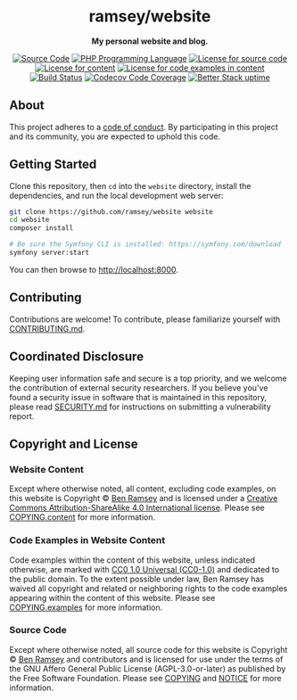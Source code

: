 <h1 align="center">ramsey/website</h1>

<p align="center">
    <strong>My personal website and blog.</strong>
</p>

<p align="center">
    <a href="https://github.com/ramsey/website"><img src="https://img.shields.io/badge/source-ramsey/website-blue.svg?style=flat-square" alt="Source Code"></a>
    <a href="https://php.net"><img src="https://img.shields.io/badge/php-%5E8.4-color.svg?style=flat-square&colorB=%238892BF" alt="PHP Programming Language"></a>
    <a href="https://github.com/ramsey/website/blob/main/COPYING"><img src="https://img.shields.io/badge/source-AGPL--3.0-darkcyan.svg?style=flat-square" alt="License for source code"></a>
    <a href="https://github.com/ramsey/website/blob/main/COPYING.content"><img src="https://img.shields.io/badge/content-CC--BY--SA--4.0-darkcyan.svg?style=flat-square" alt="License for content"></a>
    <a href="https://github.com/ramsey/website/blob/main/COPYING.examples"><img src="https://img.shields.io/badge/examples-CC0--1.0-darkcyan.svg?style=flat-square" alt="License for code examples in content"></a>
    <a href="https://github.com/ramsey/website/actions/workflows/continuous-integration.yml"><img src="https://img.shields.io/github/actions/workflow/status/ramsey/website/continuous-integration.yml?branch=main&style=flat-square&logo=github" alt="Build Status"></a>
    <a href="https://codecov.io/gh/ramsey/website"><img src="https://img.shields.io/codecov/c/gh/ramsey/website?label=codecov&logo=codecov&style=flat-square" alt="Codecov Code Coverage"></a>
    <a href="https://status.ben.ramsey.dev/?utm_source=status_badge"><img src="https://uptime.betterstack.com/status-badges/v1/monitor/1g04j.svg" alt="Better Stack uptime"></a>
</p>

## About

This project adheres to a [code of conduct](CODE_OF_CONDUCT.md). By
participating in this project and its community, you are expected to uphold this
code.

## Getting Started

Clone this repository, then `cd` into the `website` directory, install the
dependencies, and run the local development web server:

```bash
git clone https://github.com/ramsey/website website
cd website
composer install

# Be sure the Symfony CLI is installed: https://symfony.com/download
symfony server:start
```

You can then browse to <http://localhost:8000>.

## Contributing

Contributions are welcome! To contribute, please familiarize yourself with
[CONTRIBUTING.md](CONTRIBUTING.md).

## Coordinated Disclosure

Keeping user information safe and secure is a top priority, and we welcome the
contribution of external security researchers. If you believe you've found a
security issue in software that is maintained in this repository, please read
[SECURITY.md](SECURITY.md) for instructions on submitting a vulnerability report.

## Copyright and License

### Website Content

Except where otherwise noted, all content, excluding code examples, on this website
is Copyright © [Ben Ramsey](https://ben.ramsey.dev) and is licensed under a
[Creative Commons Attribution-ShareAlike 4.0 International license](https://creativecommons.org/licenses/by-sa/4.0/).
Please see [COPYING.content](COPYING.content) for more information.

### Code Examples in Website Content

Code examples within the content of this website, unless indicated otherwise,
are marked with [CC0 1.0 Universal (CC0-1.0)](https://creativecommons.org/publicdomain/zero/1.0/)
and dedicated to the public domain. To the extent possible under law, Ben Ramsey
has waived all copyright and related or neighboring rights to the code examples
appearing within the content of this website. Please see
[COPYING.examples](COPYING.examples) for more information.

### Source Code

Except where otherwise noted, all source code for this website is Copyright ©
[Ben Ramsey](https://ben.ramsey.dev) and contributors and is licensed for use
under the terms of the GNU Affero General Public License (AGPL-3.0-or-later) as
published by the Free Software Foundation. Please see [COPYING](COPYING) and
[NOTICE](NOTICE) for more information.

